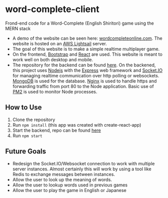 # word-complete-client
Frond-end code for a Word-Complete (English Shiritori) game using the MERN stack
* A demo of the website can be seen here: [wordcompleteonline.com](https://wordcompleteonline.com). The website is hosted on an [AWS Lightsail](https://aws.amazon.com/lightsail/) server.
* The goal of this website is to make a simple realtime multiplayer game.
* On the frontend, [Bootstrap](https://getbootstrap.com/) and [React](https://reactjs.org/) are used. This website is meant to work well on both desktop and mobile.
* The repository for the backend can be found [here](https://github.com/Genoe/word-complete-server). On the backened, this project uses [Nodejs](https://nodejs.org/en/) with the [Express](https://expressjs.com/) web framework and [Socket.IO](https://socket.io/) for managing realtime communication over http polling or websockets. [MongoDB](https://www.mongodb.com/) is used for the database. [Nginx](https://www.nginx.com/) is used to handle https and forwarding traffic from port 80 to the Node application. Basic use of [PM2](http://pm2.keymetrics.io/) is used to monitor Node processes.
## How to Use
1. Clone the repository
2. Run `npm install` (this app was created with create-react-app)
3. Start the backend, repo can be found [here](https://github.com/Genoe/word-complete-server)
4. Run `npm start`
## Future Goals
* Redesign the Socket.IO/Websocket connection to work with multiple server instances. Almost certainly this will work by using a tool like Redis to exchange messages between instances.
* Allow the user to look up the meaning of words.
* Allow the user to lookup words used in previous games
* Allow the user to play the game in English or Japanese
